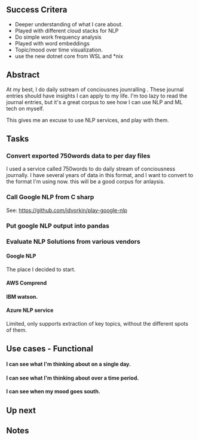 ## Success Critera

- Deeper understanding of what I care about.
- Played with different cloud stacks for NLP
- Do  simple work frequency analysis
- Played with word embeddings
- Topic/mood over time visualization.
- use the new dotnet core from WSL and *nix

## Abstract

At my best, I do daily sstream of conciousnes jounralling . These journal entries should have insights I can apply to my life. I'm too lazy to read the journal entries, but it's a great corpus to see how I can use NLP and ML tech on myself.

This gives me an excuse to use NLP services, and play with them.


## Tasks

### Convert exported 750words data to per day files

I used a service called 750words to do daily stream of conciousness journally. I have several years of data in this format, and I want to convert to the format I'm using now. this will be a good corpus for anlaysis.


### Call Google NLP from C sharp

See: https://github.com/idvorkin/play-google-nlp

### Put google NLP output into pandas

### Evaluate NLP Solutions from various vendors

#### Google NLP

The place I decided to start.

#### AWS Comprend

#### IBM watson.

#### Azure NLP service

Limited, only supports extraction of key topics, without the different spots of them.

## Use cases - Functional

#### I can see what I'm thinking about on a single day.
#### I can see what I'm thinking about over a time period.
#### I can see when my mood goes south.


## Up next

## Notes

